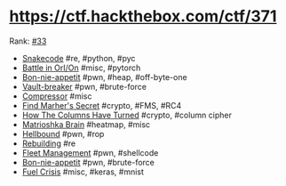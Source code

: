 # https://ctf.hackthebox.com/ctf/371

Rank: [#33](https://ctftime.org/event/1639)

- [Snakecode](rev_snakecode.md) #re, #python, #pyc
- [Battle in OrI/On](battle_in_orion.md) #misc, #pytorch
- [Bon-nie-appetit](bon_nie_appetit.md) #pwn, #heap, #off-byte-one
- [Vault-breaker](Vault-breaker.md) #pwn, #brute-force
- [Compressor](compressor.md) #misc
- [Find Marher's Secret](find_marhers_secret.md) #crypto, #FMS, #RC4
- [How The Columns Have Turned](how_the_columns_have_turned.md) #crypto, #column cipher
- [Matrioshka Brain](matrioshka_brain.md) #heatmap, #misc
- [Hellbound](hellhound.md) #pwn, #rop
- [Rebuilding](rev_rebuilding.md) #re
- [Fleet Management](fleet_management.md) #pwn, #shellcode
- [Bon-nie-appetit](trick_or_deal.md) #pwn, #brute-force
- [Fuel Crisis](fuel_crisis.md) #misc, #keras, #mnist
